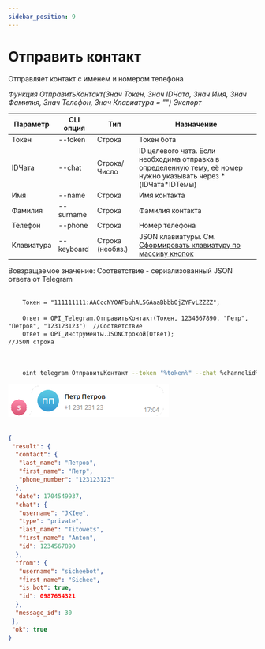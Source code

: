 ```yaml
---
sidebar_position: 9
---
```


# Отправить контакт
Отправляет контакт с именем и номером телефона


*Функция ОтправитьКонтакт(Знач Токен, Знач IDЧата, Знач Имя, Знач Фамилия, Знач Телефон, Знач Клавиатура = "") Экспорт*

  | Параметр | CLI опция | Тип | Назначение |
  |-|-|-|-|
  | Токен | --token | Строка | Токен бота |
  | IDЧата | --chat | Строка/Число | ID целевого чата. Если необходима отправка в определенную тему, её номер нужно указывать через * (IDЧата*IDТемы) |
  | Имя | --name | Строка | Имя контакта |
  | Фамилия | --surname | Строка | Фамилия контакта |
  | Телефон | --phone | Строка | Номер телефона |
  | Клавиатура | --keyboard | Строка (необяз.) | JSON клавиатуры. См. [Сформировать клавиатуру по массиву кнопок](./Sformirovat-klaviaturu-po-massivu-knopok) |
  
  Вовзращаемое значение: Соответствие - сериализованный JSON ответа от Telegram


```bsl title="Пример кода"
	
	Токен = "111111111:AACccNYOAFbuhAL5GAaaBbbbOjZYFvLZZZZ";
	
	Ответ = OPI_Telegram.ОтправитьКонтакт(Токен, 1234567890, "Петр", "Петров", "123123123")  //Соответствие
	Ответ = OPI_Инструменты.JSONСтрокой(Ответ);                                              //JSON строка
	
```

```sh title="Пример команд CLI"

    oint telegram ОтправитьКонтакт --token "%token%" --chat %channelid% --name "Петр" --surname "Петров" --phone "123123123"

```

![Результат](img/12.png)

```json title="Результат"

{
 "result": {
  "contact": {
   "last_name": "Петров",
   "first_name": "Петр",
   "phone_number": "123123123"
  },
  "date": 1704549937,
  "chat": {
   "username": "JKIee",
   "type": "private",
   "last_name": "Titowets",
   "first_name": "Anton",
   "id": 1234567890
  },
  "from": {
   "username": "sicheebot",
   "first_name": "Sichee",
   "is_bot": true,
   "id": 0987654321
  },
  "message_id": 30
 },
 "ok": true
}

```
